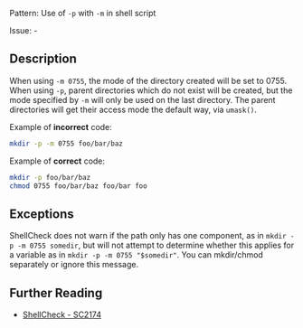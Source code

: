 Pattern: Use of `-p` with `-m` in shell script

Issue: -

## Description

When using `-m 0755`, the mode of the directory created will be set to 0755. When using `-p`, parent directories which do not exist will be created, but the mode specified by `-m` will only be used on the last directory. The parent directories will get their access mode the default way, via `umask()`.

Example of **incorrect** code:

```sh
mkdir -p -m 0755 foo/bar/baz
```

Example of **correct** code:

```sh
mkdir -p foo/bar/baz
chmod 0755 foo/bar/baz foo/bar foo
```

## Exceptions

ShellCheck does not warn if the path only has one component, as in `mkdir -p -m 0755 somedir`, but will not attempt to determine whether this applies for a variable as in `mkdir -p -m 0755 "$somedir"`. You can mkdir/chmod separately or ignore this message.

## Further Reading

* [ShellCheck - SC2174](https://github.com/koalaman/shellcheck/wiki/SC2174)
